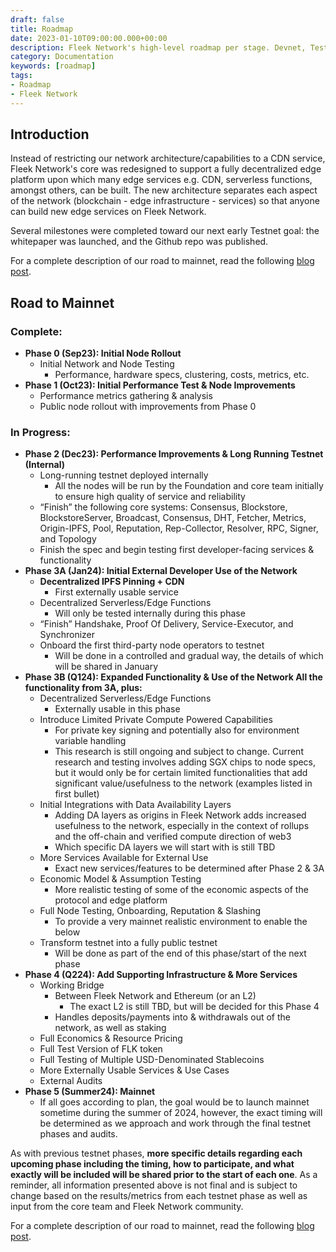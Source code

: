 ```yaml
---
draft: false
title: Roadmap
date: 2023-01-10T09:00:00.000+00:00
description: Fleek Network's high-level roadmap per stage. Devnet, Testnet, and Mainnet.
category: Documentation
keywords: [roadmap]
tags:
- Roadmap
- Fleek Network
---
```


## Introduction

Instead of restricting our network architecture/capabilities to a CDN service, Fleek Network's core was redesigned to support a fully decentralized edge platform upon which many edge services e.g. CDN, serverless functions, amongst others, can be built. The new architecture separates each aspect of the network (blockchain - edge infrastructure - services) so that anyone can build new edge services on Fleek Network.

Several milestones were completed toward our next early Testnet goal: the whitepaper was launched, and the Github repo was published. 

For a complete description of our road to mainnet, read the following [blog post](https://blog.fleek.network/post/fleek-network-updated-roadmap-milestones).

## Road to Mainnet

### Complete:
- **Phase 0 (Sep23): Initial Node Rollout**
    - Initial Network and Node Testing
        - Performance, hardware specs, clustering, costs, metrics, etc.
- **Phase 1 (Oct23): Initial Performance Test & Node Improvements**
    - Performance metrics gathering & analysis
    - Public node rollout with improvements from Phase 0

### In Progress:
- **Phase 2 (Dec23): Performance Improvements & Long Running Testnet (Internal)**
    - Long-running testnet deployed internally
        - All the nodes will be run by the Foundation and core team initially to ensure high quality of service and reliability
    - “Finish” the following core systems: Consensus, Blockstore, BlockstoreServer, Broadcast, Consensus, DHT, Fetcher, Metrics, Origin-IPFS, Pool, Reputation, Rep-Collector, Resolver, RPC, Signer, and Topology
    - Finish the spec and begin testing first developer-facing services & functionality
- **Phase 3A (Jan24): Initial External Developer Use of the Network**
    - **Decentralized IPFS Pinning + CDN**
        - First externally usable service
    - Decentralized Serverless/Edge Functions
        - Will only be tested internally during this phase
    - “Finish” Handshake, Proof Of Delivery, Service-Executor, and Synchronizer
    - Onboard the first third-party node operators to testnet
        - Will be done in a controlled and gradual way, the details of which will be shared in January
- **Phase 3B (Q124): Expanded Functionality & Use of the Network All the functionality from 3A, plus:**
    - Decentralized Serverless/Edge Functions
        - Externally usable in this phase
    - Introduce Limited Private Compute Powered Capabilities
        - For private key signing and potentially also for environment variable handling
        - This research is still ongoing and subject to change. Current research and testing involves adding SGX chips to node specs, but it would only be for certain limited functionalities that add significant value/usefulness to the network (examples listed in first bullet)
    - Initial Integrations with Data Availability Layers
        - Adding DA layers as origins in Fleek Network adds increased usefulness to the network, especially in the context of rollups and the off-chain and verified compute direction of web3
        - Which specific DA layers we will start with is still TBD
    - More Services Available for External Use
        - Exact new services/features to be determined after Phase 2 & 3A
    - Economic Model & Assumption Testing
        - More realistic testing of some of the economic aspects of the protocol and edge platform
    - Full Node Testing, Onboarding, Reputation & Slashing
        - To provide a very mainnet realistic environment to enable the below
    - Transform testnet into a fully public testnet
        - Will be done as part of the end of this phase/start of the next phase
- **Phase 4 (Q224): Add Supporting Infrastructure & More Services**
    - Working Bridge
        - Between Fleek Network and Ethereum (or an L2)
            - The exact L2 is still TBD, but will be decided for this Phase 4
        - Handles deposits/payments into & withdrawals out of the network, as well as staking
    - Full Economics & Resource Pricing
    - Full Test Version of FLK token
    - Full Testing of Multiple USD-Denominated Stablecoins
    - More Externally Usable Services & Use Cases
    - External Audits
- **Phase 5 (Summer24): Mainnet**
    - If all goes according to plan, the goal would be to launch mainnet sometime during the summer of 2024, however, the exact timing will be determined as we approach and work through the final testnet phases and audits.

As with previous testnet phases, **more specific details regarding each upcoming phase including the timing, how to participate, and what exactly will be included will be shared prior to the start of each one**. As a reminder, all information presented above is not final and is subject to change based on the results/metrics from each testnet phase as well as input from the core team and Fleek Network community.

For a complete description of our road to mainnet, read the following [blog post](https://blog.fleek.network/post/fleek-network-updated-roadmap-milestones).